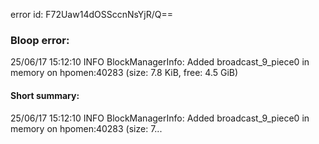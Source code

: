 error id: F72Uaw14dOSSccnNsYjR/Q==
### Bloop error:

25/06/17 15:12:10 INFO BlockManagerInfo: Added broadcast_9_piece0 in memory on hpomen:40283 (size: 7.8 KiB, free: 4.5 GiB)
#### Short summary: 

25/06/17 15:12:10 INFO BlockManagerInfo: Added broadcast_9_piece0 in memory on hpomen:40283 (size: 7...